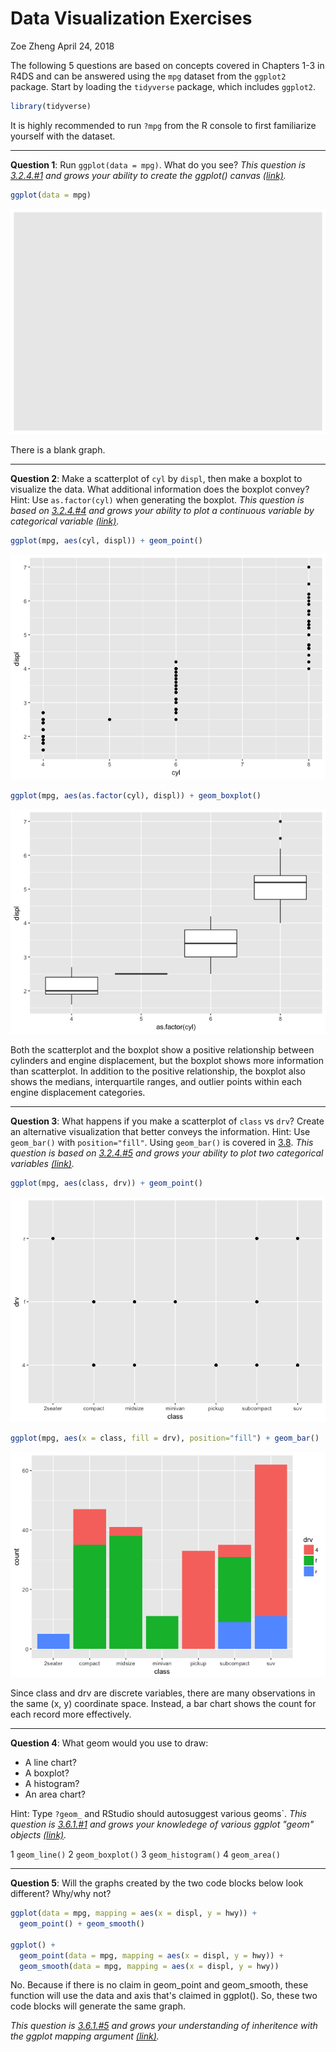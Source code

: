 Data Visualization Exercises
================
Zoe Zheng
April 24, 2018

The following 5 questions are based on concepts covered in Chapters 1-3 in R4DS and can be answered using the `mpg` dataset from the `ggplot2` package. Start by loading the `tidyverse` package, which includes `ggplot2`.

``` r
library(tidyverse)
```

It is highly recommended to run `?mpg` from the R console to first familiarize yourself with the dataset.

------------------------------------------------------------------------

**Question 1**: Run `ggplot(data = mpg)`. What do you see?
*This question is [3.2.4.\#1](http://r4ds.had.co.nz/data-visualisation.html#exercises) and grows your ability to create the ggplot() canvas [(link)](http://r4ds.had.co.nz/data-visualisation.html#creating-a-ggplot).*

``` r
ggplot(data = mpg)
```

![](02-r4ds-data-visualization-zheng-zoe_files/figure-markdown_github/Q1-1.png)

There is a blank graph.

------------------------------------------------------------------------

**Question 2**: Make a scatterplot of `cyl` by `displ`, then make a boxplot to visualize the data. What additional information does the boxplot convey? Hint: Use `as.factor(cyl)` when generating the boxplot.
*This question is based on [3.2.4.\#4](http://r4ds.had.co.nz/data-visualisation.html#exercises) and grows your ability to plot a continuous variable by categorical variable [(link)](http://r4ds.had.co.nz/data-visualisation.html#creating-a-ggplot).*

``` r
ggplot(mpg, aes(cyl, displ)) + geom_point()
```

![](02-r4ds-data-visualization-zheng-zoe_files/figure-markdown_github/Q2-1.png)

``` r
ggplot(mpg, aes(as.factor(cyl), displ)) + geom_boxplot()
```

![](02-r4ds-data-visualization-zheng-zoe_files/figure-markdown_github/Q2-2.png)

Both the scatterplot and the boxplot show a positive relationship between cylinders and engine displacement, but the boxplot shows more information than scatterplot. In addition to the positive relationship, the boxplot also shows the medians, interquartile ranges, and outlier points within each engine displacement categories.

------------------------------------------------------------------------

**Question 3**: What happens if you make a scatterplot of `class` vs `drv`? Create an alternative visualization that better conveys the information. Hint: Use `geom_bar()` with `position="fill"`. Using `geom_bar()` is covered in [3.8](http://r4ds.had.co.nz/data-visualisation.html#position-adjustments).
*This question is based on [3.2.4.\#5](http://r4ds.had.co.nz/data-visualisation.html#exercises) and grows your ability to plot two categorical variables [(link)](http://r4ds.had.co.nz/data-visualisation.html#creating-a-ggplot).*

``` r
ggplot(mpg, aes(class, drv)) + geom_point()
```

![](02-r4ds-data-visualization-zheng-zoe_files/figure-markdown_github/Q3-1.png)

``` r
ggplot(mpg, aes(x = class, fill = drv), position="fill") + geom_bar()
```

![](02-r4ds-data-visualization-zheng-zoe_files/figure-markdown_github/Q3-2.png)

Since class and drv are discrete variables, there are many observations in the same (x, y) coordinate space. Instead, a bar chart shows the count for each record more effectively.

------------------------------------------------------------------------

**Question 4**: What geom would you use to draw:

-   A line chart?
-   A boxplot?
-   A histogram?
-   An area chart?

Hint: Type `?geom_` and RStudio should autosuggest various geoms\`.
*This question is [3.6.1.\#1](http://r4ds.had.co.nz/data-visualisation.html#exercises-3) and grows your knowledege of various ggplot "geom" objects [(link)](http://r4ds.had.co.nz/data-visualisation.html#geometric-objects).*

1 `geom_line()` 2 `geom_boxplot()` 3 `geom_histogram()` 4 `geom_area()`

------------------------------------------------------------------------

**Question 5**: Will the graphs created by the two code blocks below look different? Why/why not?

``` r
ggplot(data = mpg, mapping = aes(x = displ, y = hwy)) + 
  geom_point() + geom_smooth()

ggplot() + 
  geom_point(data = mpg, mapping = aes(x = displ, y = hwy)) + 
  geom_smooth(data = mpg, mapping = aes(x = displ, y = hwy))
```

No. Because if there is no claim in geom\_point and geom\_smooth, these function will use the data and axis that's claimed in ggplot(). So, these two code blocks will generate the same graph.

*This question is [3.6.1.\#5](http://r4ds.had.co.nz/data-visualisation.html#exercises-3) and grows your understanding of inheritence with the ggplot mapping argument [(link)](http://r4ds.had.co.nz/data-visualisation.html#a-graphing-template).*
